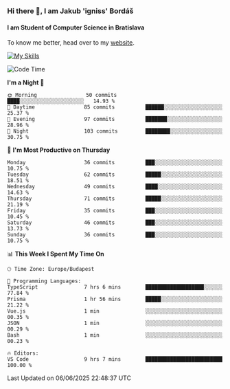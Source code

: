 ### Hi there 👋, I am Jakub 'igniss' Bordáš

#### I am Student of Computer Science in Bratislava
To know me better, head over to my [website](https://bordas.sk).

[![My Skills](https://skillicons.dev/icons?i=js,typescript,html,css,figma,svelte,vue,next,postgresql,nest,express,nodejs)](https://bordas.sk)


<!--START_SECTION:waka-->
![Code Time](http://img.shields.io/badge/Code%20Time-1%2C927%20hrs%2043%20mins-blue)

**I'm a Night 🦉** 

```text
🌞 Morning                50 commits          ████░░░░░░░░░░░░░░░░░░░░░   14.93 % 
🌆 Daytime                85 commits          ██████░░░░░░░░░░░░░░░░░░░   25.37 % 
🌃 Evening                97 commits          ███████░░░░░░░░░░░░░░░░░░   28.96 % 
🌙 Night                  103 commits         ████████░░░░░░░░░░░░░░░░░   30.75 % 
```
📅 **I'm Most Productive on Thursday** 

```text
Monday                   36 commits          ███░░░░░░░░░░░░░░░░░░░░░░   10.75 % 
Tuesday                  62 commits          █████░░░░░░░░░░░░░░░░░░░░   18.51 % 
Wednesday                49 commits          ████░░░░░░░░░░░░░░░░░░░░░   14.63 % 
Thursday                 71 commits          █████░░░░░░░░░░░░░░░░░░░░   21.19 % 
Friday                   35 commits          ███░░░░░░░░░░░░░░░░░░░░░░   10.45 % 
Saturday                 46 commits          ███░░░░░░░░░░░░░░░░░░░░░░   13.73 % 
Sunday                   36 commits          ███░░░░░░░░░░░░░░░░░░░░░░   10.75 % 
```


📊 **This Week I Spent My Time On** 

```text
🕑︎ Time Zone: Europe/Budapest

💬 Programming Languages: 
TypeScript               7 hrs 6 mins        ███████████████████░░░░░░   77.84 % 
Prisma                   1 hr 56 mins        █████░░░░░░░░░░░░░░░░░░░░   21.22 % 
Vue.js                   1 min               ░░░░░░░░░░░░░░░░░░░░░░░░░   00.35 % 
JSON                     1 min               ░░░░░░░░░░░░░░░░░░░░░░░░░   00.29 % 
Bash                     1 min               ░░░░░░░░░░░░░░░░░░░░░░░░░   00.23 % 

🔥 Editors: 
VS Code                  9 hrs 7 mins        █████████████████████████   100.00 % 
```


 Last Updated on 06/06/2025 22:48:37 UTC
<!--END_SECTION:waka-->
